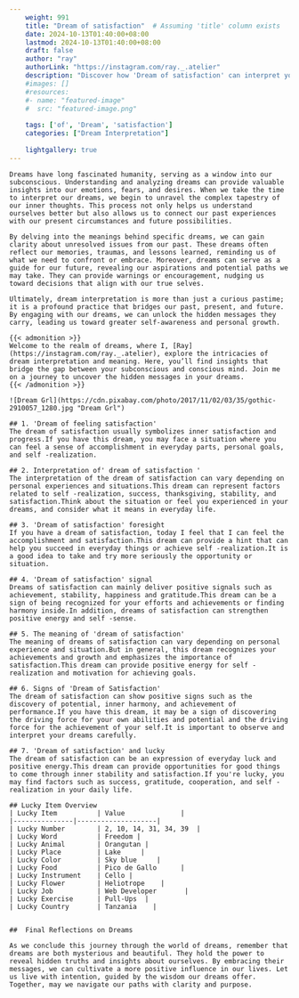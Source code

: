 ```yaml
---
    weight: 991
    title: "Dream of satisfaction"  # Assuming 'title' column exists
    date: 2024-10-13T01:40:00+08:00
    lastmod: 2024-10-13T01:40:00+08:00
    draft: false
    author: "ray"
    authorLink: "https://instagram.com/ray._.atelier"
    description: "Discover how 'Dream of satisfaction' can interpret your future and uncover its significant meanings in your life."
    #images: []
    #resources:
    #- name: "featured-image"
    #  src: "featured-image.png"
    
    tags: ['of', 'Dream', 'satisfaction']
    categories: ["Dream Interpretation"]
    
    lightgallery: true
---
```

    
    Dreams have long fascinated humanity, serving as a window into our subconscious. Understanding and analyzing dreams can provide valuable insights into our emotions, fears, and desires. When we take the time to interpret our dreams, we begin to unravel the complex tapestry of our inner thoughts. This process not only helps us understand ourselves better but also allows us to connect our past experiences with our present circumstances and future possibilities.
    
    By delving into the meanings behind specific dreams, we can gain clarity about unresolved issues from our past. These dreams often reflect our memories, traumas, and lessons learned, reminding us of what we need to confront or embrace. Moreover, dreams can serve as a guide for our future, revealing our aspirations and potential paths we may take. They can provide warnings or encouragement, nudging us toward decisions that align with our true selves.
    
    Ultimately, dream interpretation is more than just a curious pastime; it is a profound practice that bridges our past, present, and future. By engaging with our dreams, we can unlock the hidden messages they carry, leading us toward greater self-awareness and personal growth.
    
    {{< admonition >}}
    Welcome to the realm of dreams, where I, [Ray](https://instagram.com/ray._.atelier), explore the intricacies of dream interpretation and meaning. Here, you’ll find insights that bridge the gap between your subconscious and conscious mind. Join me on a journey to uncover the hidden messages in your dreams.
    {{< /admonition >}}
    
    ![Dream Grl](https://cdn.pixabay.com/photo/2017/11/02/03/35/gothic-2910057_1280.jpg "Dream Grl")
    
    ## 1. 'Dream of feeling satisfaction'
    The dream of satisfaction usually symbolizes inner satisfaction and progress.If you have this dream, you may face a situation where you can feel a sense of accomplishment in everyday parts, personal goals, and self -realization.
    
    ## 2. Interpretation of' dream of satisfaction '
    The interpretation of the dream of satisfaction can vary depending on personal experiences and situations.This dream can represent factors related to self -realization, success, thanksgiving, stability, and satisfaction.Think about the situation or feel you experienced in your dreams, and consider what it means in everyday life.
    
    ## 3. 'Dream of satisfaction' foresight
    If you have a dream of satisfaction, today I feel that I can feel the accomplishment and satisfaction.This dream can provide a hint that can help you succeed in everyday things or achieve self -realization.It is a good idea to take and try more seriously the opportunity or situation.
    
    ## 4. 'Dream of satisfaction' signal
    Dreams of satisfaction can mainly deliver positive signals such as achievement, stability, happiness and gratitude.This dream can be a sign of being recognized for your efforts and achievements or finding harmony inside.In addition, dreams of satisfaction can strengthen positive energy and self -sense.
    
    ## 5. The meaning of 'dream of satisfaction'
    The meaning of dreams of satisfaction can vary depending on personal experience and situation.But in general, this dream recognizes your achievements and growth and emphasizes the importance of satisfaction.This dream can provide positive energy for self -realization and motivation for achieving goals.
    
    ## 6. Signs of 'Dream of Satisfaction'
    The dream of satisfaction can show positive signs such as the discovery of potential, inner harmony, and achievement of performance.If you have this dream, it may be a sign of discovering the driving force for your own abilities and potential and the driving force for the achievement of your self.It is important to observe and interpret your dreams carefully.
    
    ## 7. 'Dream of satisfaction' and lucky
    The dream of satisfaction can be an expression of everyday luck and positive energy.This dream can provide opportunities for good things to come through inner stability and satisfaction.If you're lucky, you may find factors such as success, gratitude, cooperation, and self -realization in your daily life.
    
    ## Lucky Item Overview
    | Lucky Item          | Value              |
    |---------------|--------------------|
    | Lucky Number        | 2, 10, 14, 31, 34, 39  |
    | Lucky Word          | Freedom |
    | Lucky Animal        | Orangutan |
    | Lucky Place         | Lake     |
    | Lucky Color         | Sky blue     |
    | Lucky Food          | Pico de Gallo      |
    | Lucky Instrument    | Cello |
    | Lucky Flower        | Heliotrope    |
    | Lucky Job           | Web Developer       |
    | Lucky Exercise      | Pull-Ups  |
    | Lucky Country       | Tanzania    |
    
    
    ##  Final Reflections on Dreams
    
    As we conclude this journey through the world of dreams, remember that dreams are both mysterious and beautiful. They hold the power to reveal hidden truths and insights about ourselves. By embracing their messages, we can cultivate a more positive influence in our lives. Let us live with intention, guided by the wisdom our dreams offer. Together, may we navigate our paths with clarity and purpose.
    
